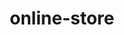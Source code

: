 # online-store
<!DOCTYPE html>
<html lang="ru">
<head>
    <meta charset="UTF-8">
    <meta name="viewport" content="width=device-width, initial-scale=1.0">
    <title>Онлайн-магазин TechStore</title>
    <style>
        * {
            margin: 0;
            padding: 0;
            box-sizing: border-box;
        }
        
        body {
            font-family: Arial, sans-serif;
            background-color: #f5f5f5;
        }
        
        .header {
            background: linear-gradient(135deg, #667eea 0%, #764ba2 100%);
            color: white;
            padding: 1rem;
            text-align: center;
        }
        
        .container {
            max-width: 1200px;
            margin: 0 auto;
            padding: 20px;
        }
        
        .products {
            display: grid;
            grid-template-columns: repeat(auto-fit, minmax(250px, 1fr));
            gap: 20px;
            margin-top: 20px;
        }
        
        .product-card {
            background: white;
            border-radius: 10px;
            padding: 15px;
            box-shadow: 0 2px 5px rgba(0,0,0,0.1);
            transition: transform 0.3s;
        }
        
        .product-card:hover {
            transform: translateY(-5px);
        }
        
        .product-image {
            width: 100%;
            height: 200px;
            background-color: #ddd;
            border-radius: 5px;
            display: flex;
            align-items: center;
            justify-content: center;
            font-size: 3rem;
        }
        
        .product-title {
            font-weight: bold;
            margin: 10px 0;
        }
        
        .product-price {
            color: #667eea;
            font-size: 1.2rem;
            font-weight: bold;
        }
        
        .add-to-cart {
            background: #667eea;
            color: white;
            border: none;
            padding: 10px;
            border-radius: 5px;
            cursor: pointer;
            width: 100%;
            margin-top: 10px;
        }
        
        .cart {
            background: white;
            padding: 20px;
            border-radius: 10px;
            margin-top: 30px;
        }
        
        .cart-item {
            display: flex;
            justify-content: space-between;
            padding: 10px 0;
            border-bottom: 1px solid #eee;
        }
    </style>
</head>
<body>
    <div class="header">
        <h1>🛍️ TechStore</h1>
        <p>Лучшие гаджеты по лучшим ценам</p>
    </div>
    
    <div class="container">
        <div class="products" id="products">
            <!-- Товары будут загружены через JavaScript -->
        </div>
        
        <div class="cart">
            <h2>🛒 Корзина</h2>
            <div id="cart-items"></div>
            <div id="cart-total"></div>
            <button onclick="checkout()" style="margin-top: 10px;">Оформить заказ</button>
        </div>
    </div>

    <script>
        // Данные товаров
        const products = [
            { id: 1, name: "Смартфон", price: 29990, emoji: "📱" },
            { id: 2, name: "Ноутбук", price: 59990, emoji: "💻" },
            { id: 3, name: "Наушники", price: 7990, emoji: "🎧" },
            { id: 4, name: "Часы", price: 14990, emoji: "⌚" },
            { id: 5, name: "Планшет", price: 24990, emoji: "📱" },
            { id: 6, name: "Камера", price: 39990, emoji: "📷" }
        ];

        let cart = [];

        // Отображение товаров
        function displayProducts() {
            const productsContainer = document.getElementById('products');
            productsContainer.innerHTML = products.map(product => `
                <div class="product-card">
                    <div class="product-image">${product.emoji}</div>
                    <div class="product-title">${product.name}</div>
                    <div class="product-price">${product.price.toLocaleString()} ₽</div>
                    <button class="add-to-cart" onclick="addToCart(${product.id})">
                        Добавить в корзину
                    </button>
                </div>
            `).join('');
        }

        // Добавление в корзину
        function addToCart(productId) {
            const product = products.find(p => p.id === productId);
            const existingItem = cart.find(item => item.id === productId);
            
            if (existingItem) {
                existingItem.quantity++;
            } else {
                cart.push({...product, quantity: 1});
            }
            
            updateCart();
            alert(`${product.name} добавлен в корзину!`);
        }

        // Обновление корзины
        function updateCart() {
            const cartItems = document.getElementById('cart-items');
            const cartTotal = document.getElementById('cart-total');
            
            cartItems.innerHTML = cart.map(item => `
                <div class="cart-item">
                    <span>${item.emoji} ${item.name}</span>
                    <span>${item.quantity} × ${item.price.toLocaleString()} ₽</span>
                </div>
            `).join('');
            
            const total = cart.reduce((sum, item) => sum + (item.price * item.quantity), 0);
            cartTotal.innerHTML = `<h3>Итого: ${total.toLocaleString()} ₽</h3>`;
        }

        // Оформление заказа
        function checkout() {
            if (cart.length === 0) {
                alert('Корзина пуста!');
                return;
            }
            
            const total = cart.reduce((sum, item) => sum + (item.price * item.quantity), 0);
            alert(`Заказ оформлен! Сумма: ${total.toLocaleString()} ₽\nСпасибо за покупку!`);
            cart = [];
            updateCart();
        }

        // Инициализация
        displayProducts();
    </script>
</body>
</html>
